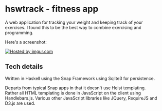 hswtrack - fitness app
========

A web application for tracking your weight and keeping track of your exercises.  I found this to be the best way to combine exercising and programming.

Here's a screenshot:

<a href="http://imgur.com/3kgnvm7"><img src="http://i.imgur.com/3kgnvm7l.png" title="Hosted by imgur.com"/></a>

Tech details
----------------

Written in Haskell using the Snap Framework using Sqlite3 for persistence.

Departs from typical Snap apps in that it doesn't use Heist templating.  Rather all HTML templating is done in JavaScript on the client using Handlebars.js.  Various other JavaScript libraries like JQuery, RequireJS and D3.js are used.
